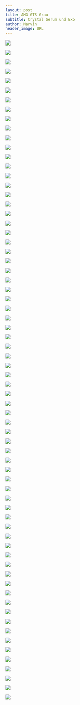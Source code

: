```yaml
---
layout: post
title: AMG GTS Grau
subtitle: Crystal Serum und Exo
author: Marvin
header_image: URL
---
```

![](https://glossbossimages.s3.eu-central-1.amazonaws.com/marvin/amg-gts-grau/DSC01336.jpg)

![](https://glossbossimages.s3.eu-central-1.amazonaws.com/marvin/amg-gts-grau/DSC01337.jpg)

![](https://glossbossimages.s3.eu-central-1.amazonaws.com/marvin/amg-gts-grau/DSC01338.jpg)

![](https://glossbossimages.s3.eu-central-1.amazonaws.com/marvin/amg-gts-grau/DSC01339.jpg)

![](https://glossbossimages.s3.eu-central-1.amazonaws.com/marvin/amg-gts-grau/DSC01341.jpg)

![](https://glossbossimages.s3.eu-central-1.amazonaws.com/marvin/amg-gts-grau/DSC01344.jpg)

![](https://glossbossimages.s3.eu-central-1.amazonaws.com/marvin/amg-gts-grau/DSC01345.jpg)

![](https://glossbossimages.s3.eu-central-1.amazonaws.com/marvin/amg-gts-grau/DSC01347.jpg)

![](https://glossbossimages.s3.eu-central-1.amazonaws.com/marvin/amg-gts-grau/DSC01348.jpg)

![](https://glossbossimages.s3.eu-central-1.amazonaws.com/marvin/amg-gts-grau/DSC01349.jpg)

![](https://glossbossimages.s3.eu-central-1.amazonaws.com/marvin/amg-gts-grau/DSC01351.jpg)

![](https://glossbossimages.s3.eu-central-1.amazonaws.com/marvin/amg-gts-grau/DSC01355.jpg)

![](https://glossbossimages.s3.eu-central-1.amazonaws.com/marvin/amg-gts-grau/DSC01356.jpg)

![](https://glossbossimages.s3.eu-central-1.amazonaws.com/marvin/amg-gts-grau/DSC01357.jpg)

![](https://glossbossimages.s3.eu-central-1.amazonaws.com/marvin/amg-gts-grau/DSC01358.jpg)

![](https://glossbossimages.s3.eu-central-1.amazonaws.com/marvin/amg-gts-grau/DSC01362.jpg)

![](https://glossbossimages.s3.eu-central-1.amazonaws.com/marvin/amg-gts-grau/DSC01363.jpg)

![](https://glossbossimages.s3.eu-central-1.amazonaws.com/marvin/amg-gts-grau/DSC01364.jpg)

![](https://glossbossimages.s3.eu-central-1.amazonaws.com/marvin/amg-gts-grau/DSC01365.jpg)

![](https://glossbossimages.s3.eu-central-1.amazonaws.com/marvin/amg-gts-grau/DSC01367.jpg)

![](https://glossbossimages.s3.eu-central-1.amazonaws.com/marvin/amg-gts-grau/DSC01368.jpg)

![](https://glossbossimages.s3.eu-central-1.amazonaws.com/marvin/amg-gts-grau/DSC01371.jpg)

![](https://glossbossimages.s3.eu-central-1.amazonaws.com/marvin/amg-gts-grau/DSC01375.jpg)

![](https://glossbossimages.s3.eu-central-1.amazonaws.com/marvin/amg-gts-grau/DSC01377.jpg)

![](https://glossbossimages.s3.eu-central-1.amazonaws.com/marvin/amg-gts-grau/DSC01379.jpg)

![](https://glossbossimages.s3.eu-central-1.amazonaws.com/marvin/amg-gts-grau/DSC01380.jpg)

![](https://glossbossimages.s3.eu-central-1.amazonaws.com/marvin/amg-gts-grau/DSC01383.jpg)

![](https://glossbossimages.s3.eu-central-1.amazonaws.com/marvin/amg-gts-grau/DSC01387.jpg)

![](https://glossbossimages.s3.eu-central-1.amazonaws.com/marvin/amg-gts-grau/DSC01388.jpg)

![](https://glossbossimages.s3.eu-central-1.amazonaws.com/marvin/amg-gts-grau/DSC01391.jpg)

![](https://glossbossimages.s3.eu-central-1.amazonaws.com/marvin/amg-gts-grau/DSC01395.jpg)

![](https://glossbossimages.s3.eu-central-1.amazonaws.com/marvin/amg-gts-grau/DSC01398.jpg)

![](https://glossbossimages.s3.eu-central-1.amazonaws.com/marvin/amg-gts-grau/DSC01400.jpg)

![](https://glossbossimages.s3.eu-central-1.amazonaws.com/marvin/amg-gts-grau/DSC01401.jpg)

![](https://glossbossimages.s3.eu-central-1.amazonaws.com/marvin/amg-gts-grau/DSC01403.jpg)

![](https://glossbossimages.s3.eu-central-1.amazonaws.com/marvin/amg-gts-grau/DSC01404.jpg)

![](https://glossbossimages.s3.eu-central-1.amazonaws.com/marvin/amg-gts-grau/DSC01407.jpg)

![](https://glossbossimages.s3.eu-central-1.amazonaws.com/marvin/amg-gts-grau/DSC01410.jpg)

![](https://glossbossimages.s3.eu-central-1.amazonaws.com/marvin/amg-gts-grau/DSC01411.jpg)

![](https://glossbossimages.s3.eu-central-1.amazonaws.com/marvin/amg-gts-grau/DSC01413.jpg)

![](https://glossbossimages.s3.eu-central-1.amazonaws.com/marvin/amg-gts-grau/DSC01414.jpg)

![](https://glossbossimages.s3.eu-central-1.amazonaws.com/marvin/amg-gts-grau/DSC01415.jpg)

![](https://glossbossimages.s3.eu-central-1.amazonaws.com/marvin/amg-gts-grau/DSC01416.jpg)

![](https://glossbossimages.s3.eu-central-1.amazonaws.com/marvin/amg-gts-grau/DSC01451.jpg)

![](https://glossbossimages.s3.eu-central-1.amazonaws.com/marvin/amg-gts-grau/DSC01454.jpg)

![](https://glossbossimages.s3.eu-central-1.amazonaws.com/marvin/amg-gts-grau/DSC01457.jpg)

![](https://glossbossimages.s3.eu-central-1.amazonaws.com/marvin/amg-gts-grau/DSC01458.jpg)

![](https://glossbossimages.s3.eu-central-1.amazonaws.com/marvin/amg-gts-grau/DSC01459.jpg)

![](https://glossbossimages.s3.eu-central-1.amazonaws.com/marvin/amg-gts-grau/DSC01460.jpg)

![](https://glossbossimages.s3.eu-central-1.amazonaws.com/marvin/amg-gts-grau/DSC01461.jpg)

![](https://glossbossimages.s3.eu-central-1.amazonaws.com/marvin/amg-gts-grau/DSC01463.jpg)

![](https://glossbossimages.s3.eu-central-1.amazonaws.com/marvin/amg-gts-grau/DSC01465.jpg)


![](https://glossbossimages.s3.eu-central-1.amazonaws.com/marvin/amg-gts-grau/DSC01420.jpg)

![](https://glossbossimages.s3.eu-central-1.amazonaws.com/marvin/amg-gts-grau/DSC01421.jpg)

![](https://glossbossimages.s3.eu-central-1.amazonaws.com/marvin/amg-gts-grau/DSC01422.jpg)

![](https://glossbossimages.s3.eu-central-1.amazonaws.com/marvin/amg-gts-grau/DSC01425.jpg)

![](https://glossbossimages.s3.eu-central-1.amazonaws.com/marvin/amg-gts-grau/DSC01427.jpg)

![](https://glossbossimages.s3.eu-central-1.amazonaws.com/marvin/amg-gts-grau/DSC01429.jpg)

![](https://glossbossimages.s3.eu-central-1.amazonaws.com/marvin/amg-gts-grau/DSC01431.jpg)

![](https://glossbossimages.s3.eu-central-1.amazonaws.com/marvin/amg-gts-grau/DSC01433.jpg)

![](https://glossbossimages.s3.eu-central-1.amazonaws.com/marvin/amg-gts-grau/DSC01435.jpg)

![](https://glossbossimages.s3.eu-central-1.amazonaws.com/marvin/amg-gts-grau/DSC01436.jpg)

![](https://glossbossimages.s3.eu-central-1.amazonaws.com/marvin/amg-gts-grau/DSC01437.jpg)

![](https://glossbossimages.s3.eu-central-1.amazonaws.com/marvin/amg-gts-grau/DSC01438.jpg)

![](https://glossbossimages.s3.eu-central-1.amazonaws.com/marvin/amg-gts-grau/DSC01439.jpg)

![](https://glossbossimages.s3.eu-central-1.amazonaws.com/marvin/amg-gts-grau/DSC01441.jpg)

![](https://glossbossimages.s3.eu-central-1.amazonaws.com/marvin/amg-gts-grau/DSC01443.jpg)

![](https://glossbossimages.s3.eu-central-1.amazonaws.com/marvin/amg-gts-grau/DSC01445.jpg)

![](https://glossbossimages.s3.eu-central-1.amazonaws.com/marvin/amg-gts-grau/DSC01448.jpg)

![](https://glossbossimages.s3.eu-central-1.amazonaws.com/marvin/amg-gts-grau/DSC01449.jpg)

